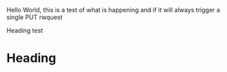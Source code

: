 Hello World, this is a test of what is happening and if it will always trigger a single PUT rwquest



Heading test
# Heading




